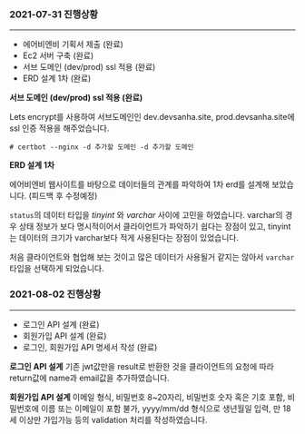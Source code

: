 ### 2021-07-31 진행상황
---
- 에어비엔비 기획서 제출 (완료)
- Ec2 서버 구축 (완료)
- 서브 도메인 (dev/prod) ssl 적용 (완료)
- ERD 설계 1차 (완료)

**서브 도메인 (dev/prod) ssl 적용 (완료)**

Lets encrypt를 사용하여 서브도메인인 dev.devsanha.site, prod.devsanha.site에 ssl 인증 적용을 해주었습니다.

`# certbot --nginx -d 추가할 도메인 -d 추가할 도메인`

**ERD 설계 1차**

에어비엔비 웹사이트를 바탕으로 데이터들의 관계를 파악하여 1차 erd를 설계해 보았습니다. (피드백 후 수정예정)

`status`의 데이터 타입을 *tinyint* 와 *varchar* 사이에 고민을 하였습니다.
varchar의 경우 상태 정보가 보다 명시적이어서 클라이언트가 파악하기 쉽다는 장점이 있고, tinyint는 데이터의 크기가 varchar보다 적게 사용된다는 장점이 있었습니다.

처음 클라이언트와 협업해 보는 것이고 많은 데이터가 사용될거 같지는 않아서 `varchar` 타입을 선택하게 되었습니다.

### 2021-08-02 진행상황
---
- 로그인 API 설계 (완료)
- 회원가입 API 설계 (완료)
- 로그인, 회원가입 API 명세서 작성 (완료)

**로그인 API 설계**
기존 jwt값만을 result로 반환한 것을 클라이언트의 요청에 따라 return값에 name과 email값을 추가하였습니다.

**회원가입 API 설계**
이메일 형식, 비밀번호 8~20자리, 비밀번호 숫자 혹은 기호 포함, 비밀번호에 이름 또는 이메일이 포함 불가, yyyy/mm/dd 형식으로 생년월일 입력, 만 18세 이상만 가입가능
등의 validation 처리를 작성하였습니다.